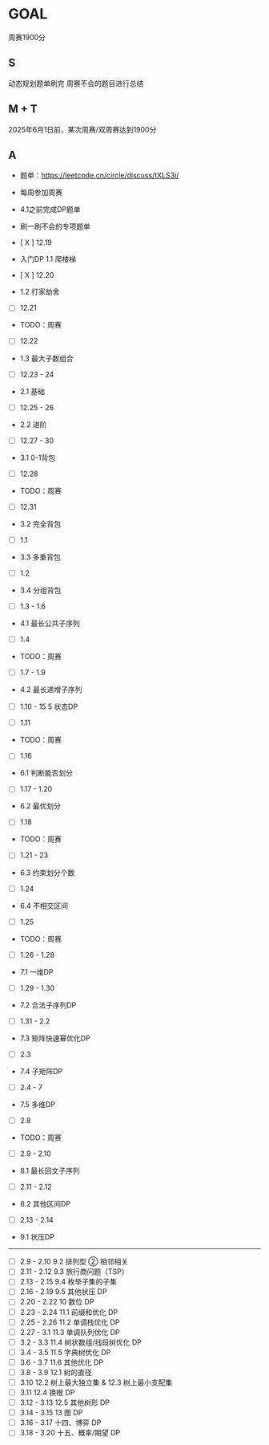 # GOAL
周赛1900分

## S
动态规划题单刷完
周赛不会的题目进行总结

## M + T
2025年6月1日前，某次周赛/双周赛达到1900分

## A
- 题单：https://leetcode.cn/circle/discuss/tXLS3i/
- 每周参加周赛
- 4.1之前完成DP题单
- 刷一刷不会的专项题单

- [ X ] 12.19 
- 入门DP 1.1 爬楼梯

- [ X ] 12.20 
- 1.2 打家劫舍

- [ ] 12.21 
- TODO：周赛

- [ ] 12.22
- 1.3 最大子数组合

- [ ] 12.23 - 24 
- 2.1 基础

- [ ] 12.25 - 26
- 2.2 进阶

- [ ] 12.27 - 30 
- 3.1 0-1背包

- [ ] 12.28 
- TODO：周赛

- [ ] 12.31 
- 3.2 完全背包

- [ ] 1.1 
- 3.3 多重背包

- [ ] 1.2 
- 3.4 分组背包

- [ ] 1.3 - 1.6
- 4.1 最长公共子序列

- [ ] 1.4 
- TODO：周赛

- [ ] 1.7 - 1.9 
- 4.2 最长递增子序列

- [ ] 1.10 - 15
5 状态DP

- [ ] 1.11 
- TODO：周赛

- [ ] 1.16 
- 6.1 判断能否划分

- [ ] 1.17 - 1.20
- 6.2 最优划分

- [ ] 1.18 
- TODO：周赛

- [ ] 1.21 - 23
- 6.3 约束划分个数

- [ ] 1.24 
- 6.4 不相交区间

- [ ] 1.25
- TODO：周赛

- [ ] 1.26 - 1.28 
- 7.1 一维DP

- [ ] 1.29 - 1.30 
- 7.2 合法子序列DP

- [ ] 1.31 - 2.2 
- 7.3 矩阵快速幂优化DP

- [ ] 2.3
- 7.4 子矩阵DP

- [ ] 2.4 - 7 
- 7.5 多维DP

- [ ] 2.8
- TODO：周赛

- [ ] 2.9 - 2.10
- 8.1 最长回文子序列

- [ ] 2.11 - 2.12
- 8.2 其他区间DP

- [ ] 2.13 - 2.14
- 9.1 状压DP

--------------------------------------------
- [ ] 2.9 - 2.10 9.2 排列型 ② 相邻相关
- [ ] 2.11 - 2.12 9.3 旅行商问题（TSP）
- [ ] 2.13 - 2.15 9.4 枚举子集的子集
- [ ] 2.16 - 2.19 9.5 其他状压 DP
- [ ] 2.20 - 2.22 10 数位 DP
- [ ] 2.23 - 2.24 11.1 前缀和优化 DP
- [ ] 2.25 - 2.26 11.2 单调栈优化 DP
- [ ] 2.27 - 3.1 11.3 单调队列优化 DP
- [ ] 3.2 - 3.3 11.4 树状数组/线段树优化 DP
- [ ] 3.4 - 3.5 11.5 字典树优化 DP
- [ ] 3.6 - 3.7 11.6 其他优化 DP
- [ ] 3.8 - 3.9 12.1 树的直径
- [ ] 3.10 12.2 树上最大独立集 & 12.3 树上最小支配集
- [ ] 3.11 12.4 换根 DP
- [ ] 3.12 - 3.13 12.5 其他树形 DP
- [ ] 3.14 - 3.15 13 图 DP
- [ ] 3.16 - 3.17
十四、博弈 DP
- [ ] 3.18 - 3.20
十五、概率/期望 DP
